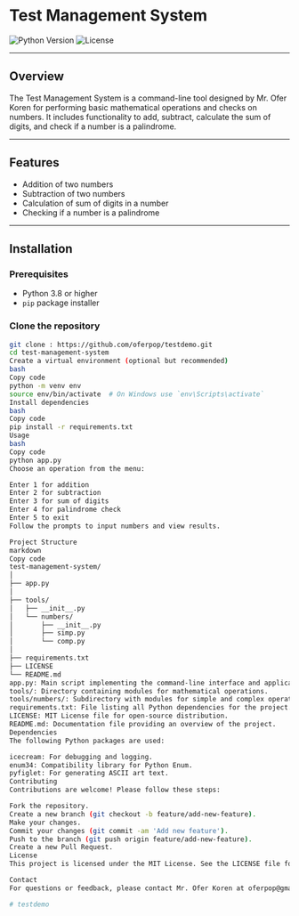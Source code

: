 # Test Management System

![Python Version](https://img.shields.io/badge/python-3.8%2B-blue)
![License](https://img.shields.io/badge/license-MIT-green)

---

## Overview

The Test Management System is a command-line tool designed by Mr. Ofer Koren for performing basic mathematical operations and checks on numbers. It includes functionality to add, subtract, calculate the sum of digits, and check if a number is a palindrome.

---

## Features

- Addition of two numbers
- Subtraction of two numbers
- Calculation of sum of digits in a number
- Checking if a number is a palindrome

---

## Installation

### Prerequisites

- Python 3.8 or higher
- `pip` package installer

### Clone the repository

```bash
git clone : https://github.com/oferpop/testdemo.git
cd test-management-system
Create a virtual environment (optional but recommended)
bash
Copy code
python -m venv env
source env/bin/activate  # On Windows use `env\Scripts\activate`
Install dependencies
bash
Copy code
pip install -r requirements.txt
Usage
bash
Copy code
python app.py
Choose an operation from the menu:

Enter 1 for addition
Enter 2 for subtraction
Enter 3 for sum of digits
Enter 4 for palindrome check
Enter 5 to exit
Follow the prompts to input numbers and view results.

Project Structure
markdown
Copy code
test-management-system/
│
├── app.py
│
├── tools/
│   ├── __init__.py
│   └── numbers/
│       ├── __init__.py
│       ├── simp.py
│       └── comp.py
│
├── requirements.txt
├── LICENSE
└── README.md
app.py: Main script implementing the command-line interface and application logic.
tools/: Directory containing modules for mathematical operations.
tools/numbers/: Subdirectory with modules for simple and complex operations.
requirements.txt: File listing all Python dependencies for the project.
LICENSE: MIT License file for open-source distribution.
README.md: Documentation file providing an overview of the project.
Dependencies
The following Python packages are used:

icecream: For debugging and logging.
enum34: Compatibility library for Python Enum.
pyfiglet: For generating ASCII art text.
Contributing
Contributions are welcome! Please follow these steps:

Fork the repository.
Create a new branch (git checkout -b feature/add-new-feature).
Make your changes.
Commit your changes (git commit -am 'Add new feature').
Push to the branch (git push origin feature/add-new-feature).
Create a new Pull Request.
License
This project is licensed under the MIT License. See the LICENSE file for details.

Contact
For questions or feedback, please contact Mr. Ofer Koren at oferpop@gmail.com.

# testdemo
